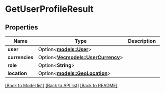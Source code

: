 # GetUserProfileResult

## Properties

Name | Type | Description | Notes
------------ | ------------- | ------------- | -------------
**user** | Option<[**models::User**](User.md)> |  | [optional]
**currencies** | Option<[**Vec<models::UserCurrency>**](UserCurrency.md)> |  | [optional]
**role** | Option<**String**> |  | [optional]
**location** | Option<[**models::GeoLocation**](GeoLocation.md)> |  | [optional]

[[Back to Model list]](../README.md#documentation-for-models) [[Back to API list]](../README.md#documentation-for-api-endpoints) [[Back to README]](../README.md)


